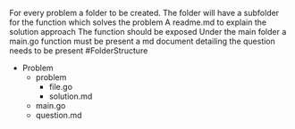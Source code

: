 For every problem a folder to be created.
The folder will have a subfolder for the function which solves the problem
A readme.md to explain the solution approach
The function should be exposed
Under the main folder a main.go function must be present
a md document detailing the question needs to be present
#FolderStructure
- Problem
  - problem
    - file.go
    - solution.md
  - main.go
  - question.md
